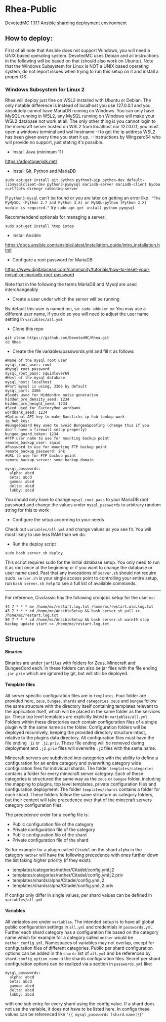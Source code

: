 # Rhea-Public
 
DevotedMC 1.17.1 Ansible sharding deployment environment


## How to deploy:

First of all note that Ansible does not support Windows, you will need a UNIX based operating system. DevotedMC uses Debian and all instructions in the following will be based on that (should also work on Ubuntu). Note that the Windows Subsystem for Linux is NOT a UNIX based operating system, do not report issues when trying to run this setup on it and install a proper OS.

### Windows Subsystem for Linux 2
Rhea will deploy just fine on WSL2 installed with Ubuntu or Debian. The only notable difference is instead of localhost you use 127.0.0.1 and you absolutely cannot have MariaDB running on Windows. You can only have MySQL running in WSL2, any MySQL running on Windows will make your WSL2 database not work at all. The only other thing is you cannot login to the minecraft server hosted on WSL2 from localhost nor 127.0.0.1, you must open a windows terminal and wsl hostname -I to get the ip address WSL2 has been given every time you start it up. --Instructions by Wingzero54 who will provide no support, just stating it's possible. 


- Install Java (minimum 11)

https://adoptopenjdk.net/

- Install Git, Python and MariaDB

`sudo apt-get install git python python3-pip python-dev default-libmysqlclient-dev python3-pymysql mariadb-server mariadb-client byobu curlftpfs dirmngr rabbitmq-server`

If `python3-mysql` can't be found or you are later on getting an error like ` "The PyMySQL (Python 2.7 and Python 3.X) or MySQL-python (Python 2.X) module is required."` try `sudo apt-get install python-pymysql`

Recommendend optionals for managing a server:

`sudo apt-get install htop iotop`

- Install Ansible

https://docs.ansible.com/ansible/latest/installation_guide/intro_installation.html

- Configure a root password for MariaDB

https://www.digitalocean.com/community/tutorials/how-to-reset-your-mysql-or-mariadb-root-password

Note that in the following the terms MariaDB and Mysql are used interchangeably

- Create a user under which the server will be running

By default this user is named mc, so: `sudo adduser mc`
You may use a different user name, if you do so you will need to adjust the user name setting in `variables/all.yml`


- Clone this repo
```
git clone https://github.com/DevotedMC/Rhea.git
cd Rhea
```

- Create the file variables/passwords.yml and fill it as follows:

```
#Name of the mysql root user
mysql_root_user: root
#Mysql root password
mysql_root_pass: squidlover69
#Host of the mysql database
mysql_host: localhost
#Port mysql is using, 3306 by default
mysql_port: 3306
#Seeds used for HiddenOre noise generation
hidden_ore_density_seed: 1234
hidden_ore_height_seed: 1234
#Seed used for FactoryMod wordbank
wordbank_seed: 1234
#Optional API key to make Bansticks ip hub lookup work
ip_hub_key:
#BungeeGuard Key used to avoid BungeeSpoofing (change this if you don't have a firewall setup properly)
bungee_guard_token: 1234
#FTP user name to use for mounting backup point
remote_backup_user: squid
#Password to use for mounting FTP backup point
remote_backup_password: ink
#URL to use for FTP backup point
remote_backup_server: some.backup.domain

mysql_passwords:
  alpha: abcd
  beta: abcd
  gamma: abcd
  delta: abcd
  lobby: abcd
```

You should only have to change `mysql_root_pass` to your MariaDB root password and change the values under `mysql_passwords` to arbitrary random string for this to work

- Configure the setup according to your needs

Check out `variables/all.yml` and change values as you see fit. You will most likely to use less RAM than we do.

- Run the deploy script

`sudo bash server.sh deploy`

This script requires sudo for the initial database setup. You only need to run it as root once at the beginning or if you want to change the database or user name used. Past that any invocations of `server.sh` should not require sudo. `server.sh` is your single access point to controlling your entire setup, run `bash server.sh help` to see a full list of available commands. 

---

For reference, Civclassic has the following cronjobs setup for the user `mc`:

```
44 7 * * * mv /home/mc/restart.log.txt /home/mc/restart.old.log.txt
45 7 * * * cd /home/mc/AnsibleSetup && bash server.sh pull >> /home/mc/restart.log.txt
50 7 * * * cd /home/mc/AnsibleSetup && bash server.sh warn10 stop backup update start >> /home/mc/restart.log.txt
```


## Structure

#### Binaries

Binaries are under `jarfiles` with folders for Zeus, Minecraft and BungeeCord each. In these folders can also be jar files with the file ending `.jar.priv` which are ignored by git, but will still be deployed.

#### Template files

All server specific configuration files are in `templates`. Four folder are provided here, `zeus`, `bungee`, `shards` and `categories`. 
`zeus` and `bungee` follow the same structure with the directory itself containing templates relevant to the application itself, which will be placed in the same folder as the services jar. These top level templates are explicitly listed in `variables/all.yml`. 
Folders within these directories each contain configuration files of a single plugin with the same name as the folder. Configuration folders will be deployed recursively, keeping the provided directory structure intact, relative to the plugins data directory. All configuration files must have the file ending `.j2` or `.j2.priv`. These file ending will be removed during deployment and `.j2.priv` files will overwrite `.j2` files with the same name.

Minecraft servers are subdivided into categories with the ability to define a configuration for an entire category and overwriting category wide configuration files for individual shards. The folder `templates/categories` contains a folder for every minecraft server category. 
Each of these categories is structured the same way as the `zeus` or `bungee` folder, including the mapping to plugins, top level templates, private configuration files and configuration deployment. The folder `templates/shards` contains a folder for each shard. These folders follow the same structure as category folders, but their content will take precedence over that of the minecraft servers category configuration files.

The precedence order for a config file is:

- Public configuration file of the category
- Private configuration file of the category
- Public configuration file of the shard
- Private configuration file of the shard

So for example for a plugin called `Citadel` on the shard `alpha` in the category `nether` will have the following precedence with ones further down the list taking higher priority (if they exist):

- templates/categories/nether/Citadel/config.yml.j2
- templates/categories/nether/Citadel/config.yml.j2.priv
- templates/shards/alpha/Citadel/config.yml.j2
- templates/shards/alpha/Citadel/config.yml.j2.priv


If configs only differ in single values, per shard values can be defined in `variables/all.yml`


#### Variables

All variables are under `variables`. The intended setup is to have all global public configuration settings in `all.yml` and credentials in `passwords.yml`. Further each shard category has a configuration file based on the category name which for example for a category called `nether` would be `nether_config.yml`. Namespaces of variables may not overlap, except for configuration files of different categories. 
Public per shard configuration options can be added in the `shards` list of `all.yml` and be referenced by `shard.config_option_name` in the shards configuration files. 
Secret per shard configuration options can be realized via a section in `passwords.yml` like:

```
mysql_passwords:
  alpha: abcd
  beta: abcd
  gamma: abcd
  delta: abcd
  lobby: abcd
 ```

 with one sub entry for every shard using the config value. If a shard does not use the variable, it does not have to be listed here. In configs these values can be referenced like `'{{ mysql_passwords [shard.name]}}'`
